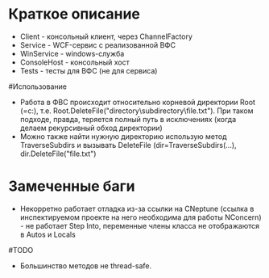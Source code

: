 # Краткое описание
- Client - консольный клиент, через ChannelFactory<T>
- Service - WCF-сервис с реализованной ВФС
- WinService - windows-служба
- СonsoleHost - консольный хост
- Tests - тесты для ВФС (не для сервиса)

#Использование
- Работа в ФВС проиcходит относительно корневой директории Root (=c:), т.е. Root.DeleteFile("directory\subdirectory\file.txt"). При таком подходе, правда, теряется полный путь в исключениях (когда делаем рекурсивный обход директории)
- Можно также найти нужную директорию использую метод TraverseSubdirs и вызывать DeleteFile (dir=TraverseSubdirs(...), dir.DeleteFile("file.txt")


# Замеченные баги
- Некорретно работает отладка из-за ссылки на CNeptune (ссылка в инспектируемом проекте на него необходима для работы NConcern) - не работает Step Into, переменные члены класса не отображаются в Autos и Locals

#TODO
- Большинство методов не thread-safe.

